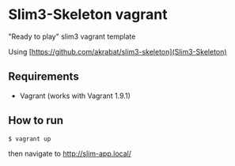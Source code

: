 # Slim3-Skeleton vagrant

"Ready to play" slim3 vagrant template

Using [https://github.com/akrabat/slim3-skeleton](Slim3-Skeleton)

## Requirements

- Vagrant (works with Vagrant 1.9.1)

## How to run

```
$ vagrant up
```

then navigate to http://slim-app.local/
